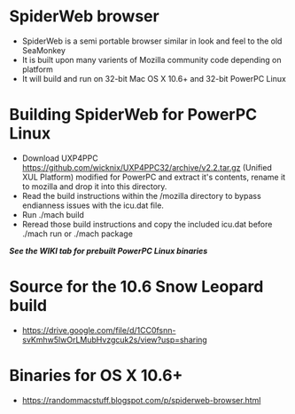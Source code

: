 # SpiderWeb browser 
* SpiderWeb is a semi portable browser similar in look and feel to the old SeaMonkey
* It is built upon many varients of Mozilla community code depending on platform
* It will build and run on 32-bit Mac OS X 10.6+ and 32-bit PowerPC Linux

# Building SpiderWeb for PowerPC Linux
* Download UXP4PPC https://github.com/wicknix/UXP4PPC32/archive/v2.2.tar.gz (Unified XUL Platform) modified for PowerPC and extract 
  it's contents, rename it to mozilla and drop it into this directory.
* Read the build instructions within the /mozilla directory to bypass endianness issues with the icu.dat file.
* Run ./mach build
* Reread those build instructions and copy the included icu.dat before ./mach run or ./mach package

***See the WIKI tab for prebuilt PowerPC Linux binaries***

# Source for the 10.6 Snow Leopard build
* https://drive.google.com/file/d/1CC0fsnn-svKmhw5lwOrLMubHvzgcuk2s/view?usp=sharing
# Binaries for OS X 10.6+
* https://randommacstuff.blogspot.com/p/spiderweb-browser.html
